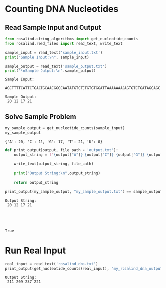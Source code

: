---
---

# Counting DNA Nucleotides

## Read Sample Input and Output


```python
from rosalind.string_algorithms import get_nucleotide_counts
from rosalind.read_files import read_text, write_text
```


```python
sample_input = read_text('sample_input.txt')
print("Sample Input:\n", sample_input)

sample_output = read_text('sample_output.txt')
print("\nSample Output:\n",sample_output)
```

    Sample Input:
     AGCTTTTCATTCTGACTGCAACGGGCAATATGTCTCTGTGTGGATTAAAAAAAGAGTGTCTGATAGCAGC
    
    Sample Output:
     20 12 17 21


## Solve Sample Problem


```python
my_sample_output = get_nucleotide_counts(sample_input)
my_sample_output
```




    {'A': 20, 'C': 12, 'G': 17, 'T': 21, 'U': 0}




```python
def print_output(output, file_path = 'output.txt'):
    output_string = f"{output["A"]} {output["C"]} {output["G"]} {output["T"]}"
    
    write_text(output_string, file_path)
    
    print("Output String:\n",output_string)
        
    return output_string


```


```python
print_output(my_sample_output, "my_sample_output.txt") == sample_output
```

    Output String:
     20 12 17 21





    True



# Run Real Input


```python
real_input = read_text('rosalind_dna.txt')
print_output(get_nucleotide_counts(real_input), "my_rosalind_dna_output.txt");
```

    Output String:
     211 209 237 221



```python

```
